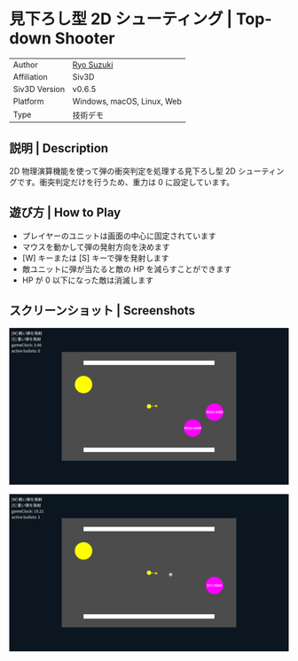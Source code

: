 # 見下ろし型 2D シューティング | Top-down Shooter

|               |                                              |
|:--------------|:---------------------------------------------|
| Author        | [Ryo Suzuki](https://twitter.com/Reputeless) |
| Affiliation   | Siv3D                                        |
| Siv3D Version | v0.6.5                                       |
| Platform      | Windows, macOS, Linux, Web                   |
| Type          | 技術デモ                                     |

## 説明 | Description

2D 物理演算機能を使って弾の衝突判定を処理する見下ろし型 2D シューティングです。衝突判定だけを行うため、重力は 0 に設定しています。

## 遊び方 | How to Play

- プレイヤーのユニットは画面の中心に固定されています
- マウスを動かして弾の発射方向を決めます
- [W] キーまたは [S] キーで弾を発射します
- 敵ユニットに弾が当たると敵の HP を減らすことができます
- HP が 0 以下になった敵は消滅します

## スクリーンショット | Screenshots

![](Screenshot/1.png)

![](Screenshot/2.png)
